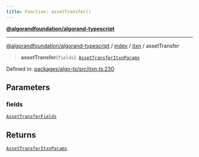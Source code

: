```yaml
---
title: Function: assetTransfer()
---
```


[**@algorandfoundation/algorand-typescript**](../../../../README)

***

[@algorandfoundation/algorand-typescript](../../../../README) / [index](../../../README) / [itxn](../README) / assetTransfer



> **assetTransfer**(`fields`): [`AssetTransferItxnParams`](../interfaces/AssetTransferItxnParams)

Defined in: [packages/algo-ts/src/itxn.ts:230](https://github.com/algorandfoundation/puya-ts/blob/main/packages/algo-ts/src/itxn.ts#L230)

## Parameters

### fields

[`AssetTransferFields`](../interfaces/AssetTransferFields)

## Returns

[`AssetTransferItxnParams`](../interfaces/AssetTransferItxnParams)
